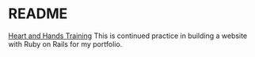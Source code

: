 # README

[Heart and Hands Training](http://heartandhandstraining.com) This is continued practice in building a website with Ruby on Rails for my portfolio.
